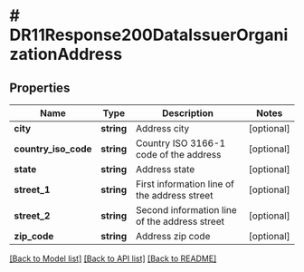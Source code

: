# # DR11Response200DataIssuerOrganizationAddress

## Properties

Name | Type | Description | Notes
------------ | ------------- | ------------- | -------------
**city** | **string** | Address city | [optional]
**country_iso_code** | **string** | Country ISO 3166-1 code of the address | [optional]
**state** | **string** | Address state | [optional]
**street_1** | **string** | First information line of the address street | [optional]
**street_2** | **string** | Second information line of the address street | [optional]
**zip_code** | **string** | Address zip code | [optional]

[[Back to Model list]](../../README.md#models) [[Back to API list]](../../README.md#endpoints) [[Back to README]](../../README.md)
